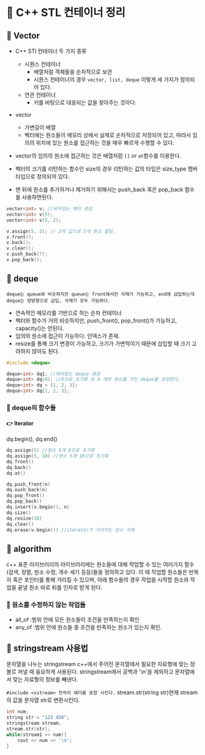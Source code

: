 # 👤 C++ STL 컨테이너 정리
## 🌳 Vector
- C++ STl 컨테이너 두 가지 종류
	
	- 시퀀스 컨테이너
		- 배열처럼 객체들을 순차적으로 보관
		- 시퀀스 컨테이너의 경우 `vector, list, deque` 이렇게 세 가지가 정의되어 있다.
	- 연관 컨테이너 
		- 키를 바탕으로 대응되는 값을 찾아주는 것이다.
- vector
	- 가변길이 배열
	- 벡터에는 원소들이 메모리 상에서 실제로 순차적으로 저장되어 있고, 따라서 임의의 위치에 있는 원소를 접근하는 것을 매우 빠르게 수행할 수 있다.

- vector의 임의의 원소에 접근하는 것은 배열처럼 	`[]` or `at`함수를 이용한다.
- 벡터의 크기를 리턴하는 함수인 size의 경우 리턴하는 값의 타입은 size_type 멤버 타입으로 정의되어 있다.
- 맨 뒤에 원소를 추가하거나 제거하기 위해서는 push_back 혹은 pop_back 함수를 사용하면된다. 

```c++
vector<int> v; //비어있는 벡터 생성
vector<int> v(5);
vector<int> v(5, 2);

v.assign(5, 2); // 2의 값으로 5개 원소 할당.
v.front();
v.back();
v.clear();
v.push_back(7);
v.pop_back();
```
## 🌳 deque
`deque는 queue와 비슷하지만 queue는 front에서만 삭제가 가능하고, end에 삽입하는데 deque는 양방향으로 삽입, 삭제가 모두 가능하다.`
- 연속적인 메모리를 기반으로 하는 순차 컨테이너
- 벡터와 함수가 거의 비슷하지만, push_front(), pop_front()가 가능하고, capacity()는 안된다.
- 임의의 원소에 접근이 가능하다. 인덱스가 존재.
- resize를 통해 크기 변경이 가능하고, 크기가 가변적이기 때문에 삽입할 때 크기 고려하지 않아도 된다.
```c++
#include <deque>

deque<int> dq1; //비어있는 deque 생성
deque<int> dq(4); //0으로 초기화 된 4 개의 원소를 가진 deque를 생성한다.
deque<int> dq = {1, 2, 3};
deque<int> dq{1, 2, 3};
```
### 🌳 deque의 함수들
#### 👉 Iterator
dq.begin(), dq.end()
```c++
dq.assign(5) //원소 5개 0으로 초기화
dq.assign(5, 10) //원소 5개 10으로 초기화
dq.front()
dq.back()
dq.at()

dq.push_front(n)
dq.oush_back(n)
dq.pop_front()
dq.pop_back()
dq.insert(v.begin(), n)
dq.size()
dq.resize(10)
dq.clear()
dq.erase(v.begin()) //iterator가 가리키는 원소 삭제
```
## 🌳 algorithm
c++ 표준 라이브러리의 <algorithm> 라이브러리에는 원소들에 대해 작업할 수 있는 여러가지 함수(검색, 정렬, 원소 수정, 개수 세기 등등)들을 정의하고 있다. 이 때 작업할 원소들은 반복자 혹은 포인터를 통해 가리킬 수 있으며, 아래 함수들의 경우 작업을 시작할 원소와 작업을 끝낼 원소 바로 뒤를 인자로 받게 된다.

### 🌳 원소를 수정하지 않는 작업들
- all_of :범위 안에 모든 원소들이 조건을 만족하는지 확인
- any_of :범위 안에 원소들 중 조건을 만족하는 원소가 있는지 확인.

## 🙈 stringstream 사용법
문자열을 나누는 stringstream c++에서 주어진 문자열에서 필요한 자료형에 맞는 정볼르 꺼낼 때 융요하게 사용된다. stringstream에서 공백과 '\n'을 제외하고 문자열에서 맞는 자료형의 정보를 빼낸다.

`#include <sstream> 전처리 헤더를 포함 시킨다.`
stream.str(string str)현재 stream의 값을 문자열 str로 변환시킨다.

```c++
int num;
string str = "123 456";
stringstream stream;
stream.str(str);
while(stream1 >> num){
	cout << num << '\n';
}
```


